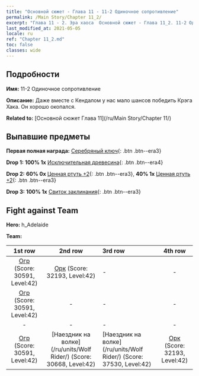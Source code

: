 ```yaml
---
title: "Основной сюжет - Глава 11 - 11-2 Одиночное сопротивление"
permalink: /Main Story/Chapter 11_2/
excerpt: "Глава 11 - 2. Эра хаоса  Основной сюжет - Глава 11_2. 11-2 Одиночное сопротивление"
last_modified_at: 2021-05-05
locale: ru
ref: "Chapter 11_2.md"
toc: false
classes: wide
---
```


## Подробности

 **Имя:** 11-2 Одиночное сопротивление

 **Описание:** Даже вместе с Кендалом у нас мало шансов победить Крэга Хака. Он хорошо окопался.

 **Related to:** [Основной сюжет Глава 11](/ru/Main Story/Chapter 11/)

## Выпавшие предметы

 **Первая полная награда:** [Серебряный ключ](/ItemsRU/con_693/){: .btn .btn--era3}

 **Drop 1:** **100% 1x** [Исключительная древесина](/ItemsRU/mat_34/){: .btn .btn--era4}

 **Drop 2:** **60% 0x** [Ценная ртуть +2](/ItemsRU/mat_28/){: .btn .btn--era3}, **40% 1x** [Ценная ртуть +2](/ItemsRU/mat_28/){: .btn .btn--era3}

 **Drop 3:** **100% 1x** [Свиток заклинания](/ItemsRU/con_694/){: .btn .btn--era3}


## Fight against Team
 **Hero:** h_Adelaide

 **Team:**


  | 1st row | 2nd row | 3rd row | 4th row |
  |:----:|:----:|:----|:----:|
  | [Огр](/ru/units/Ogre/) (Score: 30591, Level:42)  | [Орк](/ru/units/Orc/) (Score: 32193, Level:42)  | - | - |
  | [Огр](/ru/units/Ogre/) (Score: 30591, Level:42)  | - | - | - |
  | - | - | - | - |
  | [Огр](/ru/units/Ogre/) (Score: 30591, Level:42)  | [Наездник на волке](/ru/units/Wolf Rider/) (Score: 30668, Level:42)  | [Наездник на волке](/ru/units/Wolf Rider/) (Score: 37530, Level:42)  | [Орк](/ru/units/Orc/) (Score: 32193, Level:42)  |


